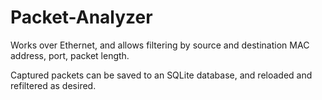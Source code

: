# Packet-Analyzer
Works over Ethernet, and allows filtering by source and destination MAC address, port, packet length.

Captured packets can be saved to an SQLite database, and reloaded and refiltered as desired.
